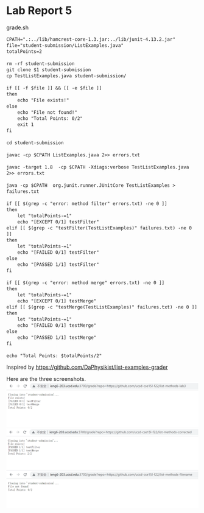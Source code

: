 # Lab Report 5

grade.sh
```
CPATH=".:../lib/hamcrest-core-1.3.jar:../lib/junit-4.13.2.jar"
file="student-submission/ListExamples.java"
totalPoints=2

rm -rf student-submission
git clone $1 student-submission
cp TestListExamples.java student-submission/

if [[ -f $file ]] && [[ -e $file ]]
then
    echo "File exists!"
else
    echo "File not found!"
    echo "Total Points: 0/2"
    exit 1
fi

cd student-submission

javac -cp $CPATH ListExamples.java 2>> errors.txt

javac -target 1.8  -cp $CPATH -Xdiags:verbose TestListExamples.java 2>> errors.txt

java -cp $CPATH  org.junit.runner.JUnitCore TestListExamples > failures.txt

if [[ $(grep -c "error: method filter" errors.txt) -ne 0 ]]
then
    let "totalPoints-=1"
    echo "[EXCEPT 0/1] testFilter"
elif [[ $(grep -c "testFilter(TestListExamples)" failures.txt) -ne 0 ]]
then
    let "totalPoints-=1"
    echo "[FAILED 0/1] testFilter"
else
    echo "[PASSED 1/1] testFilter"
fi

if [[ $(grep -c "error: method merge" errors.txt) -ne 0 ]]
then
    let "totalPoints-=1"
    echo "[EXCEPT 0/1] testMerge"
elif [[ $(grep -c "testMerge(TestListExamples)" failures.txt) -ne 0 ]]
then
    let "totalPoints-=1"
    echo "[FAILED 0/1] testMerge"
else
    echo "[PASSED 1/1] testMerge"
fi

echo "Total Points: $totalPoints/2"
```
Inspired by https://github.com/DaPhysikist/list-examples-grader

Here are the three screenshots.
![image](Week8Screenshots\firstSubmission.png)
![image](Week8Screenshots\secondSubmission.png)
![image](Week8Screenshots\thirdSubmission.png)
